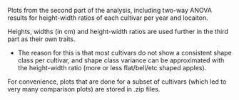 Plots from the second part of the analysis, including two-way ANOVA results for height-width ratios of each cultivar per year and locaiton. 

Heights, widths (in cm) and height-width ratios are used further in the third part as their own traits.
* The reason for this is that most cultivars do not show a consistent shape class per cultivar, and shape class variance can be approximated with the height-width ratio (more or less flat/bell/etc shaped apples).

For convenience, plots that are done for a subset of cultivars (which led to very many comparison plots) are stored in .zip files.
